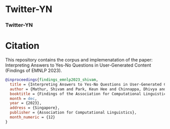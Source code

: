 # Twitter-YN

### Twitter-YN

# Citation
This repository contains the corpus and implemenatation of the paper: Interpreting Answers to Yes-No Questions in User-Generated Content (Findings of EMNLP 2023).

```bibtex
@inproceedings{findings_emnlp2023_shivam,
  title = {Interpreting Answers to Yes-No Questions in User-Generated Content},
  author = {Mathur, Shivam and Park, Keun Hee and Chinnappa, Dhivya and Kotamraju, Saketh and Blanco, Eduardo},
  booktitle = {Findings of the Association for Computational Linguistics: EMNLP 2023},
  month = dec,
  year = {2023},
  address = {Singapore},
  publisher = {Association for Computational Linguistics},
  month_numeric = {12}
}
```
